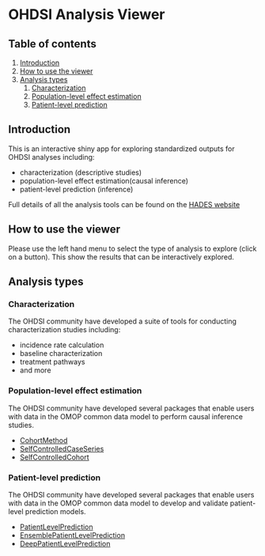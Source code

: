 # OHDSI Analysis Viewer

## Table of contents
1. [Introduction](#intro)
2. [How to use the viewer](#use)
3. [Analysis types](#types)
    1. [Characterization](#char)
    2. [Population-level effect estimation](#ple)
    3. [Patient-level prediction](#plp)

## Introduction <a name="intro"></a>

This is an interactive shiny app for exploring standardized outputs for OHDSI analyses including:

- characterization (descriptive studies)
- population-level effect estimation(causal inference)
- patient-level prediction (inference)

Full details of all the analysis tools can be found on the [HADES website](https://ohdsi.github.io/Hades)



## How to use the viewer <a name="use"></a>

Please use the left hand menu to select the type of analysis to explore (click on a button).  This show the results that can be interactively explored.

## Analysis types <a name="types"></a>

### Characterization <a name="char"></a>

The OHDSI community have developed a suite of tools for conducting characterization studies including:

- incidence rate calculation
- baseline characterization 
- treatment pathways
- and more

### Population-level effect estimation <a name="ple"></a>

The OHDSI community have developed several packages that enable users with data in the OMOP common data model to perform causal inference studies.

- [CohortMethod](https://ohdsi.github.io/CohortMethod)
- [SelfControlledCaseSeries](https://ohdsi.github.io/SelfControlledCaseSeries)
- [SelfControlledCohort](https://ohdsi.github.io/SelfControlledCohort)

### Patient-level prediction <a name="plp"></a>

The OHDSI community have developed several packages that enable users with data in the OMOP common data model to develop and validate patient-level prediction models.

- [PatientLevelPrediction](https://ohdsi.github.io/PatientLevelPrediction)
- [EnsemblePatientLevelPrediction](https://ohdsi.github.io/EnsemblePatientLevelPrediction)
- [DeepPatientLevelPrediction](https://ohdsi.github.io/DeepPatientLevelPrediction)



